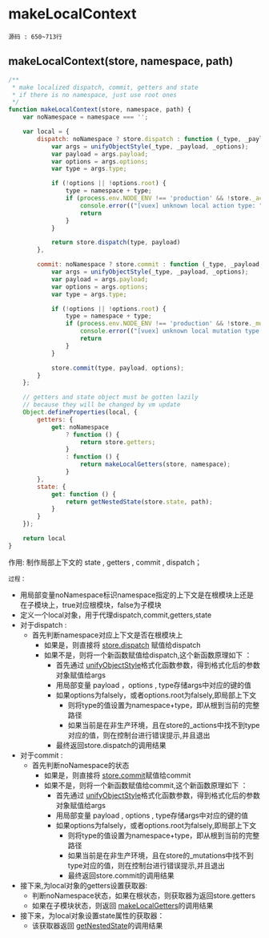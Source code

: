 # makeLocalContext
`源码 : 650~713行`
## makeLocalContext(store, namespace, path)
```js
/**
 * make localized dispatch, commit, getters and state
 * if there is no namespace, just use root ones
 */
function makeLocalContext(store, namespace, path) {
    var noNamespace = namespace === '';

    var local = {
        dispatch: noNamespace ? store.dispatch : function (_type, _payload, _options) {
            var args = unifyObjectStyle(_type, _payload, _options);
            var payload = args.payload;
            var options = args.options;
            var type = args.type;

            if (!options || !options.root) {
                type = namespace + type;
                if (process.env.NODE_ENV !== 'production' && !store._actions[type]) {
                    console.error(("[vuex] unknown local action type: " + (args.type) + ", global type: " + type));
                    return
                }
            }

            return store.dispatch(type, payload)
        },

        commit: noNamespace ? store.commit : function (_type, _payload, _options) {
            var args = unifyObjectStyle(_type, _payload, _options);
            var payload = args.payload;
            var options = args.options;
            var type = args.type;

            if (!options || !options.root) {
                type = namespace + type;
                if (process.env.NODE_ENV !== 'production' && !store._mutations[type]) {
                    console.error(("[vuex] unknown local mutation type: " + (args.type) + ", global type: " + type));
                    return
                }
            }

            store.commit(type, payload, options);
        }
    };

    // getters and state object must be gotten lazily
    // because they will be changed by vm update
    Object.defineProperties(local, {
        getters: {
            get: noNamespace
                ? function () {
                    return store.getters;
                }
                : function () {
                    return makeLocalGetters(store, namespace);
                }
        },
        state: {
            get: function () {
                return getNestedState(store.state, path);
            }
        }
    });

    return local
}
```

作用: 制作局部上下文的 state , getters , commit , dispatch；

`过程：`

* 用局部变量noNamespace标识namespace指定的上下文是在根模块上还是在子模块上，true对应根模块，false为子模块
* 定义一个local对象，用于代理dispatch,commit,getters,state
* 对于dispatch : 
    * 首先判断namespace对应上下文是否在根模块上
        * 如果是，则直接将 [store.dispatch](./store.prototype.dispatch.md) 赋值给dispatch
        * 如果不是，则将一个新函数赋值给dispatch,这个新函数原理如下 ： 
            * 首先通过 [unifyObjectStyle](./unifyObjectStyle.md)格式化函数参数，得到格式化后的参数对象赋值给args
            * 用局部变量 payload ，options , type存储args中对应的键的值
            * 如果options为falsely，或者options.root为falsely,即局部上下文
                * 则将type的值设置为namespace+type，即从根到当前的完整路径
                * 如果当前是在非生产环境，且在store的_actions中找不到type对应的值，则在控制台进行错误提示,并且退出
            * 最终返回store.dispatch的调用结果
* 对于commit :
    * 首先判断noNamespace的状态
        * 如果是，则直接将 [store.commit](./store.prototype.commit.md)赋值给commit
        * 如果不是，则将一个新函数赋值给commit,这个新函数原理如下 ： 
            * 首先通过 [unifyObjectStyle](./unifyObjectStyle.md)格式化函数参数，得到格式化后的参数对象赋值给args
            * 用局部变量 payload , options , type存储args中对应的键的值
            * 如果options为falsely，或者options.root为falsely,即局部上下文
                * 则将type的值设置为namespace+type，即从根到当前的完整路径
                * 如果当前是在非生产环境，且在store的_mutations中找不到type对应的值，则在控制台进行错误提示,并且退出
                * 最终返回store.commit的调用结果
* 接下来,为local对象的getters设置获取器:
    * 判断noNamespace状态，如果在根状态，则获取器为返回store.getters
    * 如果在子模块状态，则返回 [makeLocalGetters](./makeLocalGetters.md)的调用结果
* 接下来，为local对象设置state属性的获取器：
    * 该获取器返回 [getNestedState](./getNestedState.md)的调用结果


